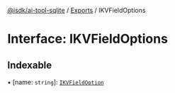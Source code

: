 [@isdk/ai-tool-sqlite](../README.md) / [Exports](../modules.md) / IKVFieldOptions

# Interface: IKVFieldOptions

## Indexable

▪ [name: `string`]: [`IKVFieldOption`](IKVFieldOption.md)
